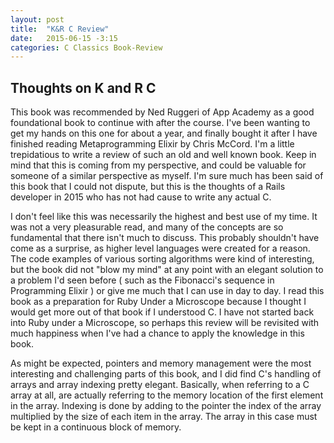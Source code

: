 ```yaml
---
layout: post
title:  "K&R C Review"
date:   2015-06-15 -3:15
categories: C Classics Book-Review
---
```

<h2>Thoughts on K and R C</h2>
This book was recommended by Ned Ruggeri of App Academy as a good foundational book to continue with after the course. I've been wanting to get my hands on this one for about a year, and finally bought it after I have finished reading Metaprogramming Elixir by Chris McCord. I'm a little trepidatious to write a review of such an old and well known book. Keep in mind that this is coming from my perspective, and could be valuable for someone of a similar perspective as myself. I'm sure much has been said of this book that I could not dispute, but this is the thoughts of a Rails developer in 2015 who has not had cause to write any actual C.

I don't feel like this was necessarily the highest and best use of my time. It was not a very pleasurable read, and many of the concepts are so fundamental that there isn't much to discuss. This probably shouldn't have come as a surprise, as higher level languages were created for a reason. The code examples of various sorting algorithms were kind of interesting, but the book did not "blow my mind" at any point with an elegant solution to a problem I'd seen before ( such as the Fibonacci's sequence in Programming Elixir ) or give me much that I can use in day to day. I read this book as a preparation for Ruby Under a Microscope because I thought I would get more out of that book if I understood C. I have not started back into Ruby under a Microscope, so perhaps this review will be revisited with much happiness when I've had a chance to apply the knowledge in this book.

As might be expected, pointers and memory management were the most interesting and challenging parts of this book, and I did find C's handling of arrays and array indexing pretty elegant. Basically, when referring to a C array at all, are actually referring to the memory location of the first element in the array. Indexing is done by adding to the pointer the index of the array multiplied by the size of each item in the array. The array in this case must be kept in a continuous block of memory.   

